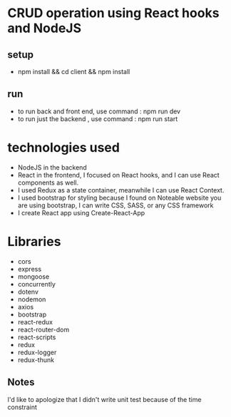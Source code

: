 # CRUD operation using React hooks and NodeJS

## setup
- npm install && cd client && npm install

## run
 - to run back and front end, use command : npm run dev
 - to run just the backend , use command : npm run start
  
# technologies used
- NodeJS in the backend
- React in the frontend, I focused on React hooks, and I can use React components as well.
- I used Redux as a state container, meanwhile I can use  React Context.
- I used bootstrap for styling because I found on Noteable website you are using bootstrap, I can write CSS, SASS, or any CSS framework
- I create React app using Create-React-App

# Libraries
- cors
- express
- mongoose
- concurrently
- dotenv
- nodemon
- axios
- bootstrap
- react-redux
- react-router-dom
- react-scripts
- redux
- redux-logger
- redux-thunk

## Notes
I'd like to apologize that I didn't write unit test because of the time constraint